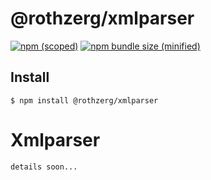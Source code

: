 # @rothzerg/xmlparser

[![npm (scoped)](https://img.shields.io/npm/v/@rothzerg/xmlparser.svg)](https://www.npmjs.com/package/@rothzerg/xmlparser)
[![npm bundle size (minified)](https://img.shields.io/bundlephobia/min/@rothzerg/xmlparser.svg)](https://www.npmjs.com/package/@rothzerg/xmlparser)

## Install

```
$ npm install @rothzerg/xmlparser
```

# Xmlparser

`details soon...`
